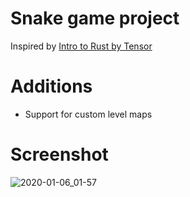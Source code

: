 Snake game project
==================

Inspired by [Intro to Rust by Tensor](https://www.youtube.com/watch?v=DnT_7M7L7vo&list=PLJbE2Yu2zumDF6BX6_RdPisRVHgzV02NW&index=8)

Additions
=========
- Support for custom level maps

Screenshot
==========
![2020-01-06_01-57](https://user-images.githubusercontent.com/2256154/71784694-b4e5b700-3028-11ea-8b2f-bfb4c8e54725.png)

